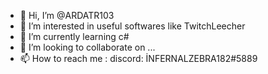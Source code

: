 - 👋 Hi, I’m @ARDATR103
- 👀 I’m interested in useful softwares like TwitchLeecher
- 🌱 I’m currently learning c#
- 💞️ I’m looking to collaborate on ...
- 📫 How to reach me : discord: İNFERNALZEBRA182#5889 

<!---
ARDATR103/ARDATR103 is a ✨ special ✨ repository because its `README.md` (this file) appears on your GitHub profile.
You can click the Preview link to take a look at your changes.
--->
